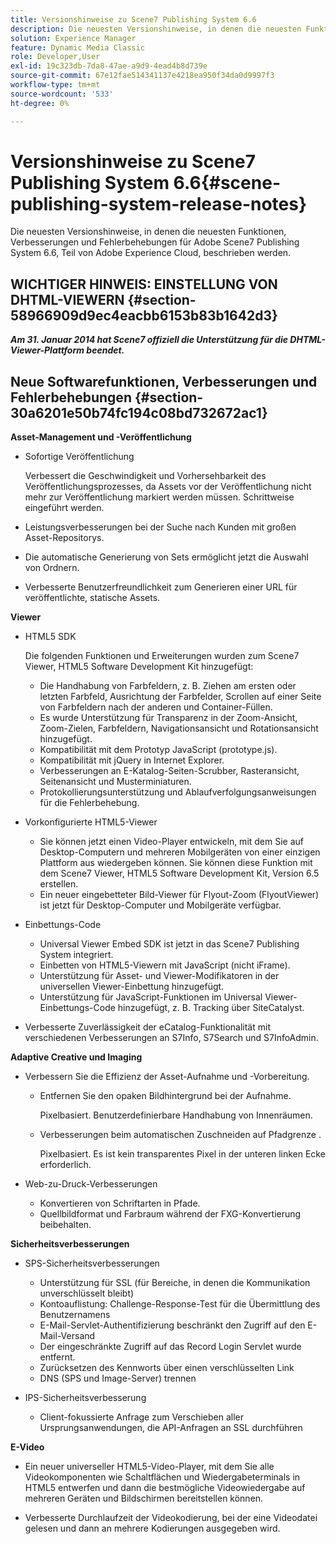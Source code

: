 ```yaml
---
title: Versionshinweise zu Scene7 Publishing System 6.6
description: Die neuesten Versionshinweise, in denen die neuesten Funktionen, Verbesserungen und Fehlerbehebungen für Adobe Scene7 Publishing System 6.6 beschrieben werden, das Teil der Adobe Experience Manager-Lösung in Adobe Experience Cloud ist.
solution: Experience Manager
feature: Dynamic Media Classic
role: Developer,User
exl-id: 19c323db-7da8-47ae-a9d9-4ead4b8d739e
source-git-commit: 67e12fae514341137e4218ea950f34da0d9997f3
workflow-type: tm+mt
source-wordcount: '533'
ht-degree: 0%

---
```


# Versionshinweise zu Scene7 Publishing System 6.6{#scene-publishing-system-release-notes}

Die neuesten Versionshinweise, in denen die neuesten Funktionen, Verbesserungen und Fehlerbehebungen für Adobe Scene7 Publishing System 6.6, Teil von Adobe Experience Cloud, beschrieben werden.

## WICHTIGER HINWEIS: EINSTELLUNG VON DHTML-VIEWERN {#section-58966909d9ec4eacbb6153b83b1642d3}

***Am 31. Januar 2014 hat Scene7 offiziell die Unterstützung für die DHTML-Viewer-Plattform beendet.***

## Neue Softwarefunktionen, Verbesserungen und Fehlerbehebungen {#section-30a6201e50b74fc194c08bd732672ac1}

**Asset-Management und -Veröffentlichung**

* Sofortige Veröffentlichung

  Verbessert die Geschwindigkeit und Vorhersehbarkeit des Veröffentlichungsprozesses, da Assets vor der Veröffentlichung nicht mehr zur Veröffentlichung markiert werden müssen. Schrittweise eingeführt werden.

* Leistungsverbesserungen bei der Suche nach Kunden mit großen Asset-Repositorys.
* Die automatische Generierung von Sets ermöglicht jetzt die Auswahl von Ordnern.
* Verbesserte Benutzerfreundlichkeit zum Generieren einer URL für veröffentlichte, statische Assets.

**Viewer**

* HTML5 SDK

  Die folgenden Funktionen und Erweiterungen wurden zum Scene7 Viewer, HTML5 Software Development Kit hinzugefügt:

   * Die Handhabung von Farbfeldern, z. B. Ziehen am ersten oder letzten Farbfeld, Ausrichtung der Farbfelder, Scrollen auf einer Seite von Farbfeldern nach der anderen und Container-Füllen.
   * Es wurde Unterstützung für Transparenz in der Zoom-Ansicht, Zoom-Zielen, Farbfeldern, Navigationsansicht und Rotationsansicht hinzugefügt.
   * Kompatibilität mit dem Prototyp JavaScript (prototype.js).
   * Kompatibilität mit jQuery in Internet Explorer.
   * Verbesserungen an E-Katalog-Seiten-Scrubber, Rasteransicht, Seitenansicht und Musterminiaturen.
   * Protokollierungsunterstützung und Ablaufverfolgungsanweisungen für die Fehlerbehebung.

* Vorkonfigurierte HTML5-Viewer

   * Sie können jetzt einen Video-Player entwickeln, mit dem Sie auf Desktop-Computern und mehreren Mobilgeräten von einer einzigen Plattform aus wiedergeben können. Sie können diese Funktion mit dem Scene7 Viewer, HTML5 Software Development Kit, Version 6.5 erstellen.
   * Ein neuer eingebetteter Bild-Viewer für Flyout-Zoom (FlyoutViewer) ist jetzt für Desktop-Computer und Mobilgeräte verfügbar.

* Einbettungs-Code

   * Universal Viewer Embed SDK ist jetzt in das Scene7 Publishing System integriert.
   * Einbetten von HTML5-Viewern mit JavaScript (nicht iFrame).
   * Unterstützung für Asset- und Viewer-Modifikatoren in der universellen Viewer-Einbettung hinzugefügt.
   * Unterstützung für JavaScript-Funktionen im Universal Viewer-Einbettungs-Code hinzugefügt, z. B. Tracking über SiteCatalyst.

* Verbesserte Zuverlässigkeit der eCatalog-Funktionalität mit verschiedenen Verbesserungen an S7Info, S7Search und S7InfoAdmin.

**Adaptive Creative und Imaging**

* Verbessern Sie die Effizienz der Asset-Aufnahme und -Vorbereitung.

   * Entfernen Sie den opaken Bildhintergrund bei der Aufnahme.

     Pixelbasiert. Benutzerdefinierbare Handhabung von Innenräumen.
   * Verbesserungen beim automatischen Zuschneiden auf Pfadgrenze .

     Pixelbasiert. Es ist kein transparentes Pixel in der unteren linken Ecke erforderlich.

* Web-zu-Druck-Verbesserungen

   * Konvertieren von Schriftarten in Pfade.
   * Quellbildformat und Farbraum während der FXG-Konvertierung beibehalten.

**Sicherheitsverbesserungen**

* SPS-Sicherheitsverbesserungen

   * Unterstützung für SSL (für Bereiche, in denen die Kommunikation unverschlüsselt bleibt)
   * Kontoauflistung: Challenge-Response-Test für die Übermittlung des Benutzernamens
   * E-Mail-Servlet-Authentifizierung beschränkt den Zugriff auf den E-Mail-Versand
   * Der eingeschränkte Zugriff auf das Record Login Servlet wurde entfernt.
   * Zurücksetzen des Kennworts über einen verschlüsselten Link
   * DNS (SPS und Image-Server) trennen

* IPS-Sicherheitsverbesserung

   * Client-fokussierte Anfrage zum Verschieben aller Ursprungsanwendungen, die API-Anfragen an SSL durchführen

**E-Video**

* Ein neuer universeller HTML5-Video-Player, mit dem Sie alle Videokomponenten wie Schaltflächen und Wiedergabeterminals in HTML5 entwerfen und dann die bestmögliche Videowiedergabe auf mehreren Geräten und Bildschirmen bereitstellen können.

* Verbesserte Durchlaufzeit der Videokodierung, bei der eine Videodatei gelesen und dann an mehrere Kodierungen ausgegeben wird.
